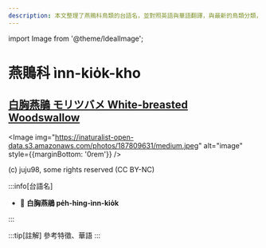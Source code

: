 ```yaml
---
description: 本文整理了燕鵙科鳥類的台語名，並對照英語與華語翻譯，與最新的鳥類分類，期待能夠供未來的台語鳥類圖鑑當作參考
---
```


import Image from '@theme/IdealImage';

# 燕鵙科 ìnn-kio̍k-kho

## [白胸燕鵑 モリツバメ White-breasted Woodswallow](https://ebird.org/species/whbwoo4)

<Image img="https://inaturalist-open-data.s3.amazonaws.com/photos/187809631/medium.jpeg" alt="image" style={{marginBottom: '0rem'}} />

<div className="image-caption">
(c) juju98, some rights reserved (CC BY-NC)
</div>

:::info[台語名]

- 🎯 **白胸燕鵑 pe̍h-hing-ìnn-kio̍k**

:::

:::tip[註解]
參考特徵、華語
:::
